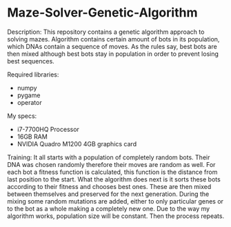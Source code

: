 # Maze-Solver-Genetic-Algorithm

Description: This repository contains a genetic algorithm approach to solving mazes. Algorithm contains certain amount of bots in its population, which DNAs contain a sequence of moves. As the rules say, best bots are then mixed although best bots stay in population in order to prevent losing best sequences.

Required libraries:
- numpy
- pygame
- operator

My specs:
- i7-7700HQ Processor
- 16GB RAM
- NVIDIA Quadro M1200 4GB graphics card

Training: It all starts with a population of completely random bots. Their DNA was chosen randomly therefore their moves are random as well. For each bot a fitness function is calculated, this function is the distance from last position to the start. What the algorithm does next is it sorts these bots according to their fitness and chooses best ones. These are then mixed between themselves and preserved for the next generation. During the mixing some random mutations are added, either to only particular genes or to the bot as a whole making a completely new one. Due to the way my algorithm works, population size will be constant. Then the process repeats. 
